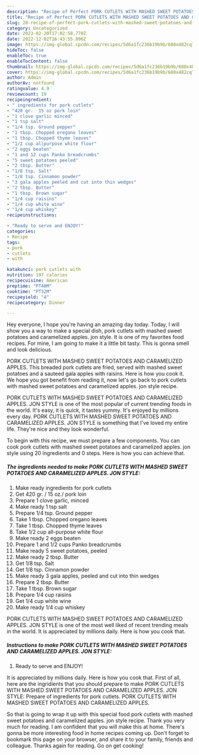 ```yaml
---
description: "Recipe of Perfect PORK CUTLETS WITH MASHED SWEET POTATOES AND CARAMELIZED APPLES. JON STYLE"
title: "Recipe of Perfect PORK CUTLETS WITH MASHED SWEET POTATOES AND CARAMELIZED APPLES. JON STYLE"
slug: 28-recipe-of-perfect-pork-cutlets-with-mashed-sweet-potatoes-and-caramelized-apples-jon-style
category: Uncategorized
date: 2023-02-20T17:02:58.770Z
date: 2022-12-02T16:43:55.896Z
image: https://img-global.cpcdn.com/recipes/5d6a1fc236b19b9b/680x482cq70/pork-cutlets-with-mashed-sweet-potatoes-and-caramelized-apples-jon-style-recipe-main-photo.jpg
hideToc: false
enableToc: true
enableTocContent: false
thumbnail: https://img-global.cpcdn.com/recipes/5d6a1fc236b19b9b/680x482cq70/pork-cutlets-with-mashed-sweet-potatoes-and-caramelized-apples-jon-style-recipe-main-photo.jpg
cover: https://img-global.cpcdn.com/recipes/5d6a1fc236b19b9b/680x482cq70/pork-cutlets-with-mashed-sweet-potatoes-and-caramelized-apples-jon-style-recipe-main-photo.jpg
author: Admin
authorAv: notfound
ratingvalue: 4.9
reviewcount: 19
recipeingredient:
- " ingredients for pork cutlets"
- "420 gr.  15 oz pork loin"
- "1 clove garlic minced"
- "1 tsp salt"
- "1/4 tsp. Ground pepper"
- "1 tbsp. Chopped oregano leaves"
- "1 tbsp. Chopped thyme leaves"
- "1/2 cup allpurpose white flour"
- "2 eggs beaten"
- "1 and 12 cups Panko breadcrumbs"
- "5 sweet potatoes peeled"
- "2 tbsp. Butter"
- "1/8 tsp. Salt"
- "1/8 tsp. Cinnamon powder"
- "3 gala apples peeled and cut into thin wedges"
- "2 tbsp. Butter"
- "1 tbsp. Brown sugar"
- "1/4 cup raisins"
- "1/4 cup white wine"
- "1/4 cup whiskey"
recipeinstructions:

- "Ready to serve and ENJOY!"
categories:
- Recipe
tags:
- pork
- cutlets
- with

katakunci: pork cutlets with 
nutrition: 197 calories
recipecuisine: American
preptime: "PT40M"
cooktime: "PT32M"
recipeyield: "4"
recipecategory: Dinner

---
```



Hey everyone, I hope you're having an amazing day today. Today, I will show you a way to make a special dish, pork cutlets with mashed sweet potatoes and caramelized apples. jon style. It is one of my favorites food recipes. For mine, I am going to make it a little bit tasty. This is gonna smell and look delicious.

PORK CUTLETS WITH MASHED SWEET POTATOES AND CARAMELIZED APPLES. This breaded pork cutlets are fried, served with mashed sweet potatoes and a sauteed gala apples with raisins. Here is how you cook it. We hope you got benefit from reading it, now let&#39;s go back to pork cutlets with mashed sweet potatoes and caramelized apples. jon style recipe.

PORK CUTLETS WITH MASHED SWEET POTATOES AND CARAMELIZED APPLES. JON STYLE is one of the most popular of current trending foods in the world. It's easy, it is quick, it tastes yummy. It's enjoyed by millions every day. PORK CUTLETS WITH MASHED SWEET POTATOES AND CARAMELIZED APPLES. JON STYLE is something that I've loved my entire life. They're nice and they look wonderful.


To begin with this recipe, we must prepare a few components. You can cook pork cutlets with mashed sweet potatoes and caramelized apples. jon style using 20 ingredients and 0 steps. Here is how you can achieve that.

<!--inarticleads1-->

##### The ingredients needed to make PORK CUTLETS WITH MASHED SWEET POTATOES AND CARAMELIZED APPLES. JON STYLE:

1. Make ready  ingredients for pork cutlets
1. Get 420 gr. / 15 oz./ pork loin
1. Prepare 1 clove garlic, minced
1. Make ready 1 tsp salt
1. Prepare 1/4 tsp. Ground pepper
1. Take 1 tbsp. Chopped oregano leaves
1. Take 1 tbsp. Chopped thyme leaves
1. Take 1/2 cup all-purpose white flour
1. Make ready 2 eggs beaten
1. Prepare 1 and 1/2 cups Panko breadcrumbs
1. Make ready 5 sweet potatoes, peeled
1. Make ready 2 tbsp. Butter
1. Get 1/8 tsp. Salt
1. Get 1/8 tsp. Cinnamon powder
1. Make ready 3 gala apples, peeled and cut into thin wedges
1. Prepare 2 tbsp. Butter
1. Take 1 tbsp. Brown sugar
1. Prepare 1/4 cup raisins
1. Get 1/4 cup white wine
1. Make ready 1/4 cup whiskey


PORK CUTLETS WITH MASHED SWEET POTATOES AND CARAMELIZED APPLES. JON STYLE is one of the most well liked of recent trending meals in the world. It is appreciated by millions daily. Here is how you cook that. 

<!--inarticleads2-->

##### Instructions to make PORK CUTLETS WITH MASHED SWEET POTATOES AND CARAMELIZED APPLES. JON STYLE:


1. Ready to serve and ENJOY!

It is appreciated by millions daily. Here is how you cook that. First of all, here are the ingridients that you should prepare to make PORK CUTLETS WITH MASHED SWEET POTATOES AND CARAMELIZED APPLES. JON STYLE: Prepare of ingredients for pork cutlets. PORK CUTLETS WITH MASHED SWEET POTATOES AND CARAMELIZED APPLES. 

So that is going to wrap it up with this special food pork cutlets with mashed sweet potatoes and caramelized apples. jon style recipe. Thank you very much for reading. I am confident that you will make this at home. There's gonna be more interesting food in home recipes coming up. Don't forget to bookmark this page on your browser, and share it to your family, friends and colleague. Thanks again for reading. Go on get cooking!
